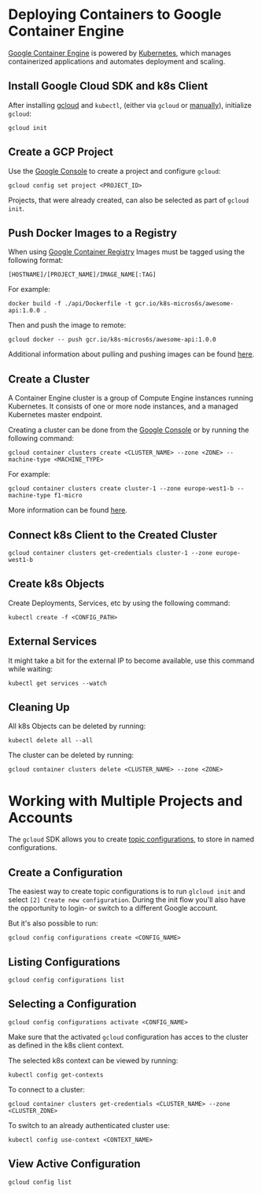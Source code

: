 # Deploying Containers to Google Container Engine

[Google Container Engine](https://cloud.google.com/container-engine/) is powered
by [Kubernetes](https://kubernetes.io/), which manages containerized applications
and automates deployment and scaling.

## Install Google Cloud SDK and k8s Client

After installing [gcloud](https://cloud.google.com/sdk/docs) and `kubectl`,
(either via `gcloud` or [manually](https://kubernetes.io/docs/tasks/tools/install-kubectl/)),
initialize `gcloud`:

```
gcloud init
```

## Create a GCP Project

Use the [Google Console](https://console.cloud.google.com/projectcreate) to create
a project and configure `gcloud`:

```
gcloud config set project <PROJECT_ID>
```

Projects, that were already created, can also be selected as part of `gcloud init`.

## Push Docker Images to a Registry

When using [Google Container Registry](https://cloud.google.com/container-registry/)
Images must be tagged using the following format:

```
[HOSTNAME]/[PROJECT_NAME]/IMAGE_NAME[:TAG]
```

For example:

```
docker build -f ./api/Dockerfile -t gcr.io/k8s-micros6s/awesome-api:1.0.0 .
```

Then and push the image to remote:

```
gcloud docker -- push gcr.io/k8s-micros6s/awesome-api:1.0.0
```

Additional information about pulling and pushing images can be found [here](https://cloud.google.com/container-registry/docs/pushing-and-pulling).

## Create a Cluster

A Container Engine cluster is a group of Compute Engine instances running Kubernetes.
It consists of one or more node instances, and a managed Kubernetes master endpoint.

Creating a cluster can be done from the [Google Console](https://console.cloud.google.com/kubernetes/add) or by running the following command:

```
gcloud container clusters create <CLUSTER_NAME> --zone <ZONE> --machine-type <MACHINE_TYPE>
```

For example:

```
gcloud container clusters create cluster-1 --zone europe-west1-b --machine-type f1-micro
```

More information can be found [here](https://cloud.google.com/container-engine/docs/clusters/).

## Connect k8s Client to the Created Cluster

```
gcloud container clusters get-credentials cluster-1 --zone europe-west1-b
```

## Create k8s Objects

Create Deployments, Services, etc by using the following command:

```
kubectl create -f <CONFIG_PATH>
```

## External Services

It might take a bit for the external IP to become available, use this command while
waiting:

```
kubectl get services --watch
```

## Cleaning Up

All k8s Objects can be deleted by running:

```
kubectl delete all --all
```

The cluster can be deleted by running:

```
gcloud container clusters delete <CLUSTER_NAME> --zone <ZONE>
```

# Working with Multiple Projects and Accounts

The `gcloud` SDK allows you to create [topic configurations](https://cloud.google.com/sdk/gcloud/reference/topic/configurations), to store
in named configurations.

## Create a Configuration

The easiest way to create topic configurations is to run `glcloud init` and select
`[2] Create new configuration`. During the init flow you'll also have the opportunity
to login- or switch to a different Google account.

But it's also possible to run:

```
gcloud config configurations create <CONFIG_NAME>
```

## Listing Configurations

```
gcloud config configurations list
```

## Selecting a Configuration

```
gcloud config configurations activate <CONFIG_NAME>
```

Make sure that the activated `gcloud` configuration has acces to the cluster as
defined in the k8s client context.

The selected k8s context can be viewed by running:

```
kubectl config get-contexts
```

To connect to a cluster:

```
gcloud container clusters get-credentials <CLUSTER_NAME> --zone <CLUSTER_ZONE>
```

To switch to an already authenticated cluster use:

```
kubectl config use-context <CONTEXT_NAME>
```

## View Active Configuration

```
gcloud config list
```
